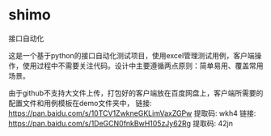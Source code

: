 # shimo
接口自动化

这是一个基于python的接口自动化测试项目，使用excel管理测试用例，客户端操作，使用过程中不需要关注代码。设计中主要遵循两点原则：简单易用、覆盖常用场景。

由于github不支持大文件上传，打包好的客户端放在百度网盘上，客户端所需要的配置文件和用例模板在demo文件夹中，
链接: https://pan.baidu.com/s/10TCV1ZwkneGKLimVaxZGPw 提取码: wkh4
链接: https://pan.baidu.com/s/1DeGCN0fnkBwH105zJy62Rg 提取码: 42jn
